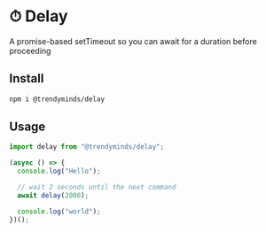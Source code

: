 # ⏱ Delay
A promise-based setTimeout so you can await for a duration before proceeding

## Install
```sh
npm i @trendyminds/delay
```

## Usage
```js
import delay from "@trendyminds/delay";

(async () => {
  console.log("Hello");

  // wait 2 seconds until the next command
  await delay(2000);

  console.log("world");
})();
```

